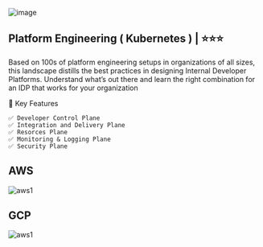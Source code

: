![image](https://github.com/user-attachments/assets/0ceeb685-b8e5-4f90-8d77-00cdc23dbd87)



## Platform Engineering  ( Kubernetes )   | ⭐⭐⭐
Based on 100s of platform engineering setups in organizations of all sizes, this landscape distills the best practices in designing Internal Developer Platforms. Understand what’s out there and learn the right combination for an IDP that works for your organization 



🚀  Key Features
```
✅ Developer Control Plane 
✅ Integration and Delivery Plane 
✅ Resorces Plane
✅ Monitoring & Logging Plane
✅ Security Plane 
```


## AWS 
![aws1](https://github.com/user-attachments/assets/4bdcfd7e-cdba-41a4-99d0-9da50fd02217)

## GCP
![aws1](https://github.com/user-attachments/assets/450d89b4-8474-4971-8fc2-2e0b1cc5e7fc)


